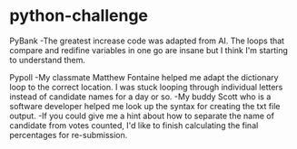 # python-challenge
PyBank
-The greatest increase code was adapted from AI. The loops that compare and redifine variables in one go are insane but I think I'm starting to understand them.

Pypoll
-My classmate Matthew Fontaine helped me adapt the dictionary loop to the correct location. I was stuck looping through individual letters instead of candidate names for a day or so.
-My buddy Scott who is a software developer helped me look up the syntax for creating the txt file output.
-If you could give me a hint about how to separate the name of candidate from votes counted, I'd like to finish calculating the final percentages for re-submission.
